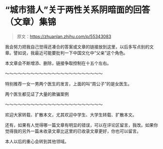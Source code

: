 # “城市猎人”关于两性关系阴暗面的回答（文章）集锦

> 原文：<https://zhuanlan.zhihu.com/p/55343083>

我会努力把我自己觉得还凑合的答案或文章的链接放到这里，以后多写点别的文章。譬如说，我最近可能要批判一下中国文化中“父亲”这个角色。

本文章会不断增添、删除，链接争取控制在十五个左右。

[](https://www.zhihu.com/question/24330988/answer/130277400)[](https://zhuanlan.zhihu.com/p/54428285)[](https://zhuanlan.zhihu.com/p/54591548)[](https://zhuanlan.zhihu.com/p/50854386)[](https://zhuanlan.zhihu.com/p/42307922)[](https://zhuanlan.zhihu.com/p/41994399)[](https://zhuanlan.zhihu.com/p/40180234)[](https://www.zhihu.com/question/60083400/answer/173574644)[](https://www.zhihu.com/question/25348665/answer/432318134)[](https://www.zhihu.com/question/287990632/answer/467986594)[](https://www.zhihu.com/question/63289769/answer/403996048)[](https://www.zhihu.com/question/27173029/answer/239422270)[](https://www.zhihu.com/question/20920229/answer/224713959)[](https://www.zhihu.com/question/51383418/answer/370439547)[](https://www.zhihu.com/question/66705328/answer/246251721)

～～～～～～～～～～～～～～～～～～～～～～～

特别推荐一女一男两个医生的发言，上面的叫“周公子”的是女医生。

[](https://www.zhihu.com/question/306962522/answer/575973227)[](https://www.zhihu.com/question/309254303/answer/576650383)

两个医生都见证了大量的欺骗案例

～～～～～～～～～～～～～～～～～～～～～～～

欢迎大家转载、扩散本文，尤其欢迎中学生、大学生转载、扩散本文。

还有，如果有人觉得哪一篇文章有明显的错误，可以在评论区留言，我改。如果你觉得我的另外一篇未收录文章比这里的已收录文章更好，你也可以留言。

本人以后的重心会转到其他领域。